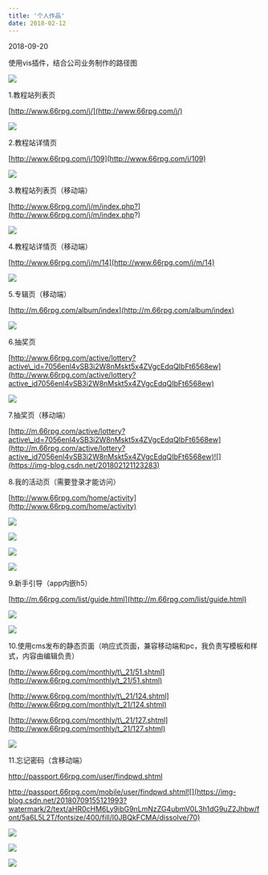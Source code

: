 ```yaml
---
title: '个人作品'
date: 2018-02-12
---   
```

2018-09-20

使用vis插件，结合公司业务制作的路径图

![](https://img-blog.csdn.net/201809201504020?watermark/2/text/aHR0cHM6Ly9ibG9nLmNzZG4ubmV0L3h1dG9uZ2Jhbw/font/5a6L5L2T/fontsize/400/fill/I0JBQkFCMA/dissolve/70)

1.教程站列表页

[http://www.66rpg.com/j/](http://www.66rpg.com/j/)

![](https://img-blog.csdn.net/20180212110725298)

2.教程站详情页

[http://www.66rpg.com/j/109](http://www.66rpg.com/j/109)

![](https://img-blog.csdn.net/20180212110913838)

3.教程站列表页（移动端）

[http://www.66rpg.com/j/m/index.php?](http://www.66rpg.com/j/m/index.php?)

![](https://img-blog.csdn.net/20180212111028258)

4.教程站详情页（移动端）

[http://www.66rpg.com/j/m/14](http://www.66rpg.com/j/m/14)

![](https://img-blog.csdn.net/20180212111120620)

5.专辑页（移动端）

[http://m.66rpg.com/album/index](http://m.66rpg.com/album/index)

![](https://img-blog.csdn.net/20180212111726158)

6.抽奖页

[http://www.66rpg.com/active/lottery?active\_id=7056enl4vSB3i2W8nMskt5x4ZVgcEdqQIbFt6568ew](http://www.66rpg.com/active/lottery?active_id7056enl4vSB3i2W8nMskt5x4ZVgcEdqQIbFt6568ew)

![](https://img-blog.csdn.net/20180212112152536)

7.抽奖页（移动端）

[http://m.66rpg.com/active/lottery?active\_id=7056enl4vSB3i2W8nMskt5x4ZVgcEdqQIbFt6568ew](http://m.66rpg.com/active/lottery?active_id7056enl4vSB3i2W8nMskt5x4ZVgcEdqQIbFt6568ew)![](https://img-blog.csdn.net/201802121123283)

8.我的活动页（需要登录才能访问）

[http://www.66rpg.com/home/activity](http://www.66rpg.com/home/activity)

![](https://img-blog.csdn.net/20180212112706606)

![](https://img-blog.csdn.net/20180212112716204)

![](https://img-blog.csdn.net/20180212112724829)

![](https://img-blog.csdn.net/2018021211273751)

9.新手引导（app内嵌h5）

[http://m.66rpg.com/list/guide.html](http://m.66rpg.com/list/guide.html)

![](https://img-blog.csdn.net/20180410095547982)

![](https://img-blog.csdn.net/20180410095620904)

10.使用cms发布的静态页面（响应式页面，兼容移动端和pc，我负责写模板和样式，内容由编辑负责）

[http://www.66rpg.com/monthly/t\_21/51.shtml](http://www.66rpg.com/monthly/t_21/51.shtml)

[http://www.66rpg.com/monthly/t\_21/124.shtml](http://www.66rpg.com/monthly/t_21/124.shtml)

[http://www.66rpg.com/monthly/t\_21/127.shtml](http://www.66rpg.com/monthly/t_21/127.shtml)

![](https://img-blog.csdn.net/20180410105037529)

11.忘记密码（含移动端）

http://passport.66rpg.com/user/findpwd.shtml

http://passport.66rpg.com/mobile/user/findpwd.shtml![](https://img-blog.csdn.net/20180709155121993?watermark/2/text/aHR0cHM6Ly9ibG9nLmNzZG4ubmV0L3h1dG9uZ2Jhbw/font/5a6L5L2T/fontsize/400/fill/I0JBQkFCMA/dissolve/70)

![](https://img-blog.csdn.net/20180709155129509?watermark/2/text/aHR0cHM6Ly9ibG9nLmNzZG4ubmV0L3h1dG9uZ2Jhbw/font/5a6L5L2T/fontsize/400/fill/I0JBQkFCMA/dissolve/70)

![](https://img-blog.csdn.net/2018041009563695)

![](https://img2018.cnblogs.com/blog/1243192/201811/1243192-20181123103629959-1366347905.jpg)